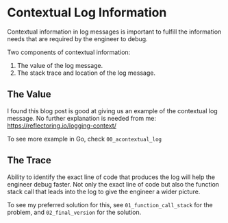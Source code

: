 # Contextual Log Information

Contextual information in log messages is important to fulfill the information needs that are required by the engineer to debug.


Two components of contextual information:
1. The value of the log message.
2. The stack trace and location of the log message.

## The Value
I found this blog post is good at giving us an example of the contextual log message. No further explanation is needed from me: https://reflectoring.io/logging-context/

To see more example in Go, check `00_acontextual_log`

## The Trace
Ability to identify the exact line of code that produces the log will help the engineer debug faster.
Not only the exact line of code but also the function stack call that leads into the log to give the engineer a wider picture.

To see my preferred solution for this, see `01_function_call_stack` for the problem, and `02_final_version` for the solution.
